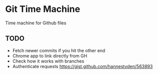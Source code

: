 Git Time Machine
=================

Time machine for Github files

## TODO

- Fetch newer commits if you hit the other end
- Chrome app to link directly from GH
- Check how it works with branches
- Authenticate requests https://gist.github.com/hannestyden/563893

